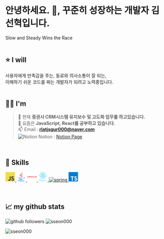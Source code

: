 <h1>안녕하세요. 👋, 꾸준히 성장하는 개발자 김선혁입니다.</h1>
Slow and Steady Wins the Race<br /><br />

## ⭐ I will
<div>
    <div>사용자에게 만족감을 주는, 동료와 의사소통이 잘 되는, </div>
    <div>이해하기 쉬운 코드를 짜는 개발자가 되려고 노력중입니다. </div>
</div>    
<br />

## 👨‍💻 I'm
> 🔭 현재 **증권사 CRM시스템 유지보수 및 고도화 업무를 하고있습니다.** <br />
> 🌱 요즘은 **JavaScript, React를 공부하고 있습니다.** <br />
> 📫 Email : **rlatjsgur000@naver.com**<br />
> <img src="https://upload.wikimedia.org/wikipedia/commons/4/45/Notion_app_logo.png" width="20px" alt="Notion"> Notion : [Notion Page](https://maze-burrito-70a.notion.site/87885f45c27543d6a5fc3f570ecd8fa5?pvs=4)

<br />

## 📖 Skills
<p> 
    <a href="https://developer.mozilla.org/en-US/docs/Web/JavaScript" target="_blank" rel="noreferrer"> 
        <img src="https://raw.githubusercontent.com/devicons/devicon/master/icons/javascript/javascript-original.svg" alt="javascript" width="30" height="30"/>         </a> 
    <a href="https://www.java.com" target="_blank" rel="noreferrer"> 
        <img src="https://raw.githubusercontent.com/devicons/devicon/master/icons/java/java-original.svg" alt="java" width="30" height="30"/> 
    </a> 
    <a href="https://www.oracle.com/" target="_blank" rel="noreferrer"> 
        <img src="https://raw.githubusercontent.com/devicons/devicon/master/icons/oracle/oracle-original.svg" alt="oracle" width="30" height="30"/> 
    </a> 
    <a href="https://reactjs.org/" target="_blank" rel="noreferrer"> 
        <img src="https://raw.githubusercontent.com/devicons/devicon/master/icons/react/react-original-wordmark.svg" alt="react" width="30" height="30"/> 
    </a> 
    <a href="https://spring.io/" target="_blank" rel="noreferrer"> 
        <img src="https://www.vectorlogo.zone/logos/springio/springio-icon.svg" alt="spring" width="30" height="30"/>
    </a> 
    <a href="https://https://www.typescriptlang.org/" target="_blank" rel="noreferrer">
        <img src="https://raw.githubusercontent.com/devicons/devicon/master/icons/typescript/typescript-original.svg" alt="typescript" width:"30" height="30">
    </a>
</p>

<br />

## 📈 my github stats
<span>
    <img src="https://img.shields.io/github/followers/sseon000?style=social" alt="github followers" height="24" />
</span>
<span> 
    <img src="https://komarev.com/ghpvc/?username=sseon000&label=Profile%20views&color=0e75b6&style=flat" alt="sseon000" /> 
</span><br />
<p>
    <img align="left" src="https://github-readme-stats.vercel.app/api?username=sseon000&show_icons=true&locale=en" alt="sseon000" />
</p>
<br />
